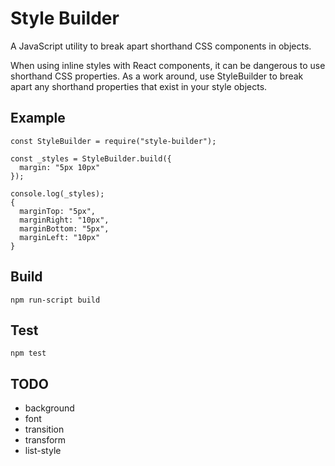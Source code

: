 # Style Builder

A JavaScript utility to break apart shorthand CSS components in objects.

When using inline styles with React components, it can be dangerous to use shorthand CSS properties. As a work around, use StyleBuilder to break apart any shorthand properties that exist in your style objects.

## Example

```
const StyleBuilder = require("style-builder");

const _styles = StyleBuilder.build({
  margin: "5px 10px"
});

console.log(_styles);
{
  marginTop: "5px",
  marginRight: "10px",
  marginBottom: "5px",
  marginLeft: "10px"
}
```
## Build
```
npm run-script build
```

## Test
```
npm test
```

## TODO
* background
* font
* transition
* transform
* list-style

